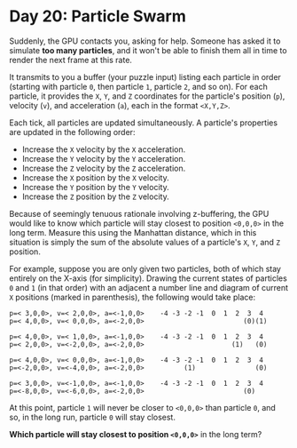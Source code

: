 Day 20: Particle Swarm
======================

Suddenly, the GPU contacts you, asking for help. Someone has asked it to
simulate **too many particles**, and it won't be able to finish them all
in time to render the next frame at this rate.

It transmits to you a buffer (your puzzle input) listing each particle in
order (starting with particle `0`, then particle `1`, particle `2`, and so
on). For each particle, it provides the `X`, `Y`, and `Z` coordinates for the
particle's position (`p`), velocity (`v`), and acceleration (`a`), each in
the format `<X,Y,Z>`.

Each tick, all particles are updated simultaneously. A particle's properties
are updated in the following order:

* Increase the `X` velocity by the `X` acceleration.
* Increase the `Y` velocity by the `Y` acceleration.
* Increase the `Z` velocity by the `Z` acceleration.
* Increase the `X` position by the `X` velocity.
* Increase the `Y` position by the `Y` velocity.
* Increase the `Z` position by the `Z` velocity.

Because of seemingly tenuous rationale involving z-buffering, the GPU
would like to know which particle will stay closest to position `<0,0,0>`
in the long term. Measure this using the Manhattan distance, which in
this situation is simply the sum of the absolute values of a particle's
`X`, `Y`, and `Z` position.

For example, suppose you are only given two particles, both of which stay
entirely on the X-axis (for simplicity). Drawing the current states of
particles `0` and `1` (in that order) with an adjacent a number line and
diagram of current `X` positions (marked in parenthesis), the following would
take place:

```
p=< 3,0,0>, v=< 2,0,0>, a=<-1,0,0>    -4 -3 -2 -1  0  1  2  3  4
p=< 4,0,0>, v=< 0,0,0>, a=<-2,0,0>                         (0)(1)

p=< 4,0,0>, v=< 1,0,0>, a=<-1,0,0>    -4 -3 -2 -1  0  1  2  3  4
p=< 2,0,0>, v=<-2,0,0>, a=<-2,0,0>                      (1)   (0)

p=< 4,0,0>, v=< 0,0,0>, a=<-1,0,0>    -4 -3 -2 -1  0  1  2  3  4
p=<-2,0,0>, v=<-4,0,0>, a=<-2,0,0>          (1)               (0)

p=< 3,0,0>, v=<-1,0,0>, a=<-1,0,0>    -4 -3 -2 -1  0  1  2  3  4
p=<-8,0,0>, v=<-6,0,0>, a=<-2,0,0>                         (0)
```

At this point, particle `1` will never be closer to `<0,0,0>` than particle
`0`, and so, in the long run, particle `0` will stay closest.

**Which particle will stay closest to position `<0,0,0>`** in the long term?
